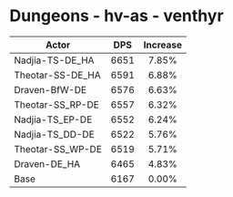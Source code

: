 # Dungeons - hv-as - venthyr
| Actor | DPS | Increase |
|---|:---:|:---:|
|Nadjia-TS-DE_HA|6651|7.85%|
|Theotar-SS-DE_HA|6591|6.88%|
|Draven-BfW-DE|6576|6.63%|
|Theotar-SS_RP-DE|6557|6.32%|
|Nadjia-TS_EP-DE|6552|6.24%|
|Nadjia-TS_DD-DE|6522|5.76%|
|Theotar-SS_WP-DE|6519|5.71%|
|Draven-DE_HA|6465|4.83%|
|Base|6167|0.00%|
